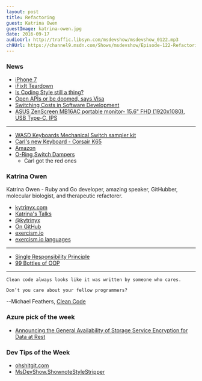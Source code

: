 ```yaml
---
layout: post
title: Refactoring
guest: Katrina Owen
guestImage: katrina-owen.jpg
date: 2016-09-17
audioUrl: http://traffic.libsyn.com/msdevshow/msdevshow_0122.mp3
ch9Url: https://channel9.msdn.com/Shows/msdevshow/Episode-122-Refactoring-with-Katrina-Owen
---
```


### News

 - [iPhone 7](http://www.apple.com/iphone-7/)
  - [iFixIt Teardown](https://www.ifixit.com/Teardown/iPhone+7+Plus+Teardown/67384)
 - [Is Coding Style still a thing?](https://natethedba.wordpress.com/2016/09/07/coding-style-still-a-thing/)
 - [Open APIs or be doomed, says Visa](http://www.computerworld.com.au/article/606562/visa-to-banks-open-apis-or-be-doomed/)
 - [Switching Costs in Software Development](http://blog.professorbeekums.com/2016/09/switching-costs-in-software-development.html)
 - [ASUS ZenScreen MB16AC portable monitor- 15.6" FHD (1920x1080), USB Type-C, IPS](https://www.asus.com/Monitors/MB16AC/)

---------------------------------------------

 - [WASD Keyboards Mechanical Switch sampler kit](http://www.wasdkeyboards.com/index.php/products/sampler-kit/wasd-6-key-cherry-mx-switch-tester.html)
 - [Carl's new Keyboard - Corsair K65](http://www.corsair.com/en-us/k65-lux-rgb-compact-mechanical-gaming-keyboard-cherry-mx-red-na)
  - [Amazon](https://www.amazon.com/Corsair-K65-RGB-Keyboard-Cherry/dp/B00P7Y4618)
  - [O-Ring Switch Dampers](http://www.wasdkeyboards.com/index.php/products/keyboard-accessories/cherry-mx-rubber-o-ring-switch-dampeners-125pcs.html)
    - Carl got the red ones

### Katrina Owen

Katrina Owen - Ruby and Go developer, amazing speaker, GitHubber, molecular biologist, and therapeutic refactorer.

 - [kytrinyx.com](http://kytrinyx.com/)
 - [Katrina's Talks](http://kytrinyx.com/talks/)
 - [@kytrinyx](https://twitter.com/kytrinyx)
 - [On GitHub](https://github.com/kytrinyx)
 - [exercism.io](http://exercism.io/)
  - [exercism.io languages](http://exercism.io/languages)

-----------------------------------------

 - [Single Responsibility Principle](https://en.wikipedia.org/wiki/Single_responsibility_principle)
 - [99 Bottles of OOP](http://www.sandimetz.com/99bottles)

-----------------------------------------

``Clean code always looks like it was written by someone who cares.``

``Don’t you care about your fellow programmers?``

--Michael Feathers, [Clean Code](https://www.amazon.com/Clean-Code-Handbook-Software-Craftsmanship/dp/0132350882)

### Azure pick of the week

- [Announcing the General Availability of Storage Service Encryption for Data at Rest](http://blogs.microsoft.com/firehose/2016/09/13/storage-service-encryption-for-data-at-rest-in-azure-blob-storage-is-now-available/#sm.0000sahq4n68acz3s241y7lnxpw0d)

### Dev Tips of the Week

 - [ohshitgit.com](http://ohshitgit.com/)
 - [MsDevShow.ShownoteStyleStripper](https://github.com/caschw/MsDevShow.ShownoteStyleStripper)
